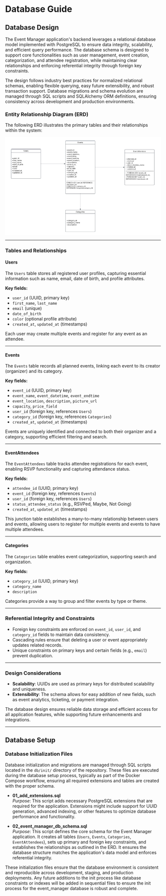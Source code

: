 # Database Guide

## Database Design

The Event Manager application's backend leverages a relational database model implemented with PostgreSQL to ensure data integrity, scalability, and efficient query performance. The database schema is designed to support core functionalities such as user management, event creation, categorization, and attendee registration, while maintaining clear relationships and enforcing referential integrity through foreign key constraints.

The design follows industry best practices for normalized relational schemas, enabling flexible querying, easy future extensibility, and robust transaction support. Database migrations and schema evolution are managed through SQL scripts and SQLAlchemy ORM definitions, ensuring consistency across development and production environments.


### Entity Relationship Diagram (ERD)

The following ERD illustrates the primary tables and their relationships within the system:

![Database ERD Diagram](./../docs/Diagrams/Database%20ERD%20Diagram.png)

---


### Tables and Relationships

#### Users

The `Users` table stores all registered user profiles, capturing essential information such as name, email, date of birth, and profile attributes.

**Key fields:**
- `user_id` (UUID, primary key)
- `first_name`, `last_name`
- `email` (unique)
- `date_of_birth`
- `color` (optional profile attribute)
- `created_at`, `updated_at` (timestamps)

Each user may create multiple events and register for any event as an attendee.

---


#### Events

The `Events` table records all planned events, linking each event to its creator (organizer) and its category.

**Key fields:**
- `event_id` (UUID, primary key)
- `event_name`, `event_datetime`, `event_endtime`
- `event_location`, `description`, `picture_url`
- `capacity`, `price_field`
- `user_id` (foreign key, references `Users`)
- `category_id` (foreign key, references `Categories`)
- `created_at`, `updated_at` (timestamps)

Events are uniquely identified and connected to both their organizer and a category, supporting efficient filtering and search.

---


#### EventAttendees

The `EventAttendees` table tracks attendee registrations for each event, enabling RSVP functionality and capturing attendance status.

**Key fields:**
- `attendee_id` (UUID, primary key)
- `event_id` (foreign key, references `Events`)
- `user_id` (foreign key, references `Users`)
- `status_attendee_status` (e.g., RSVPed, Maybe, Not Going)
- `created_at`, `updated_at` (timestamps)

This junction table establishes a many-to-many relationship between users and events, allowing users to register for multiple events and events to have multiple attendees.

---


#### Categories

The `Categories` table enables event categorization, supporting search and organization.

**Key fields:**
- `category_id` (UUID, primary key)
- `category_name`
- `description`

Categories provide a way to group and filter events by type or theme.

---


### Referential Integrity and Constraints

- Foreign key constraints are enforced on `event_id`, `user_id`, and `category_id` fields to maintain data consistency.
- Cascading rules ensure that deleting a user or event appropriately updates related records.
- Unique constraints on primary keys and certain fields (e.g., `email`) prevent duplication.

---


### Design Considerations

- **Scalability**: UUIDs are used as primary keys for distributed scalability and uniqueness.
- **Extensibility**: The schema allows for easy addition of new fields, such as event analytics, ticketing, or payment integration.

The database design ensures reliable data storage and efficient access for all application features, while supporting future enhancements and integrations.

---


## Database Setup

### Database Initialization Files

Database initialization and migrations are managed through SQL scripts located in the `db/init/` directory of the repository. These files are executed during the database setup process, typically as part of the Docker Compose workflow, ensuring all required extensions and tables are created with the proper schema.

- **01_add_extensions.sql**  
  *Purpose*: This script adds necessary PostgreSQL extensions that are required for the application. Extensions might include support for UUID generation, advanced indexing, or other features to optimize database performance and functionality.

- **02_event_manager_db_schema.sql**  
  *Purpose*: This script defines the core schema for the Event Manager application. It creates all tables (`Users`, `Events`, `Categories`, `EventAttendees`), sets up primary and foreign key constraints, and establishes the relationships as outlined in the ERD. It ensures the database structure matches the application's data model and enforces referential integrity.

These initialization files ensure that the database environment is consistent and reproducible across development, staging, and production deployments. Any future additions to the init process like database constraints or indexes will be added in sequential files to ensure the init process for the event_manager database is robust and complete.
